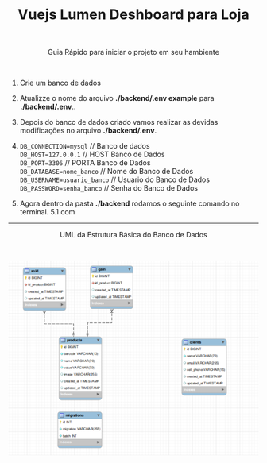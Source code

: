 <h1 align="center">Vuejs Lumen Deshboard para Loja</h1>
<br>

<p align="center">Guia Rápido para iniciar o projeto em seu hambiente </p>
<br>

1. Crie um banco de dados

2. Atualizze o nome do arquivo **./backend/.env example** para  **./backend/.env**..

3. Depois do banco de dados criado vamos realizar as devidas modificações no arquivo **./backend/.env**.

4.  `DB_CONNECTION=mysql`     // Banco de dados <br>
  	`DB_HOST=127.0.0.1`     // HOST Banco de Dados <br>
  	`DB_PORT=3306`   // PORTA Banco de Dados <br>
  	`DB_DATABASE=nome_banco`   // Nome do Banco de Dados <br>
    `DB_USERNAME=usuario_banco`   // Usuario do Banco de Dados <br>
    `DB_PASSWORD=senha_banco`   // Senha do Banco de Dados <br>

5. Agora dentro da pasta **./backend** rodamos o seguinte comando no terminal.
5.1 com

<hr>
<p align="center">UML da Estrutura Básica do Banco de Dados </p>
<br>

![alt text](https://github.com/jeffersonrucu/Vuejs-Lumen-Deshboard-Loja/blob/master/Relacionamentos_banco.png?raw=true)